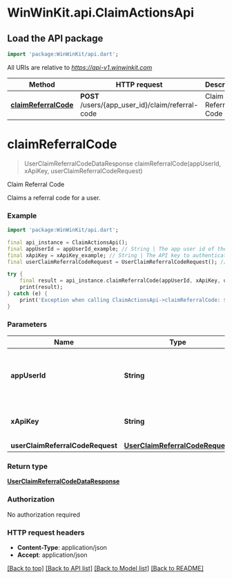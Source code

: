 # WinWinKit.api.ClaimActionsApi

## Load the API package
```dart
import 'package:WinWinKit/api.dart';
```

All URIs are relative to *https://api-v1.winwinkit.com*

Method | HTTP request | Description
------------- | ------------- | -------------
[**claimReferralCode**](ClaimActionsApi.md#claimreferralcode) | **POST** /users/{app_user_id}/claim/referral-code | Claim Referral Code


# **claimReferralCode**
> UserClaimReferralCodeDataResponse claimReferralCode(appUserId, xApiKey, userClaimReferralCodeRequest)

Claim Referral Code

Claims a referral code for a user.

### Example
```dart
import 'package:WinWinKit/api.dart';

final api_instance = ClaimActionsApi();
final appUserId = appUserId_example; // String | The app user id of the user to claim the referral code for.
final xApiKey = xApiKey_example; // String | The API key to authenticate with.
final userClaimReferralCodeRequest = UserClaimReferralCodeRequest(); // UserClaimReferralCodeRequest | 

try {
    final result = api_instance.claimReferralCode(appUserId, xApiKey, userClaimReferralCodeRequest);
    print(result);
} catch (e) {
    print('Exception when calling ClaimActionsApi->claimReferralCode: $e\n');
}
```

### Parameters

Name | Type | Description  | Notes
------------- | ------------- | ------------- | -------------
 **appUserId** | **String**| The app user id of the user to claim the referral code for. | 
 **xApiKey** | **String**| The API key to authenticate with. | 
 **userClaimReferralCodeRequest** | [**UserClaimReferralCodeRequest**](UserClaimReferralCodeRequest.md)|  | 

### Return type

[**UserClaimReferralCodeDataResponse**](UserClaimReferralCodeDataResponse.md)

### Authorization

No authorization required

### HTTP request headers

 - **Content-Type**: application/json
 - **Accept**: application/json

[[Back to top]](#) [[Back to API list]](../README.md#documentation-for-api-endpoints) [[Back to Model list]](../README.md#documentation-for-models) [[Back to README]](../README.md)

